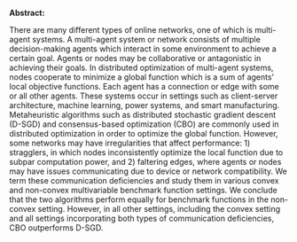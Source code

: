 **Abstract:**

There are many different types of online networks, one of which is multi-agent systems. A multi-agent system or network consists of multiple decision-making agents which interact in some environment to achieve a certain goal. Agents or nodes may be collaborative or antagonistic in achieving their goals. In distributed optimization of multi-agent systems, nodes cooperate to
minimize a global function which is a sum of agents’ local objective functions. Each agent has a connection or edge with some or all other agents. These systems occur in settings such as client-server architecture, machine learning, power systems, and smart manufacturing. Metaheuristic algorithms such as distributed stochastic gradient descent (D-SGD) and consensus-based optimization (CBO) are commonly used in distributed optimization in order to optimize the global function. However, some networks may have irregularities that affect performance: 1) stragglers,
in which nodes inconsistently optimize the local function due to subpar computation power, and 2) faltering edges, where agents or nodes may have issues communicating due to device or network compatibility. We term these communication deficiencies and study them in various convex and non-convex multivariable benchmark function settings. We conclude that the two algorithms perform equally for benchmark functions in the non-convex setting. However, in all other settings, including the convex setting and all settings incorporating both types of communication deficiencies, CBO outperforms D-SGD.
